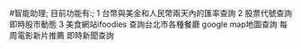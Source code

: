 #智能助理;
目前功能有:;
1 台幣與美金和人民幣兩天內的匯率查詢
2 股票代號查詢即時股市動態
3 美食網站ifoodies 查詢台北市各種餐廳
google map地圖查詢
每周電影新片推薦
即時新聞查詢
